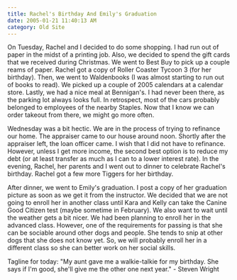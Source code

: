 ```yaml
---
title: Rachel's Birthday And Emily's Graduation
date: 2005-01-21 11:40:13 AM
category: Old Site
---
```


On Tuesday, Rachel and I decided to do some shopping. I had run out of paper in the midst of a printing job. Also, we decided to spend the gift cards that we received during Christmas. We went to Best Buy to pick up a couple reams of paper. Rachel got a copy of Roller Coaster Tycoon 3 (for her birthday). Then, we went to Waldenbooks (I was almost starting to run out of books to read). We picked up a couple of 2005 calendars at a calendar store. Lastly, we had a nice meal at Bennigan's. I had never been there, as the parking lot always looks full. In retrospect, most of the cars probably belonged to employees of the nearby Staples. Now that I know we can order takeout from there, we might go more often.

Wednesday was a bit hectic. We are in the process of trying to refinance our home. The appraiser came to our house around noon. Shortly after the appraiser left, the loan officer came. I wish that I did not have to refinance. However, unless I get more income, the second best option is to reduce my debt (or at least transfer as much as I can to a lower interest rate). In the evening, Rachel, her parents and I went out to dinner to celebrate Rachel's birthday. Rachel got a few more Tiggers for her birthday.

After dinner, we went to Emily's graduation. I post a copy of her graduation picture as soon as we get it from the instructor. We decided that we are not going to enroll her in another class until Kara and Kelly can take the Canine Good Citizen test (maybe sometime in February). We also want to wait until the weather gets a bit nicer. We had been planning to enroll her in the advanced class. However, one of the requirements for passing is that she can be sociable around other dogs and people. She tends to snip at other dogs that she does not know yet. So, we will probably enroll her in a different class so she can better work on her social skills.

Tagline for today: "My aunt gave me a walkie-talkie for my birthday. She says if I'm good, she'll give me the other one next year." - Steven Wright
